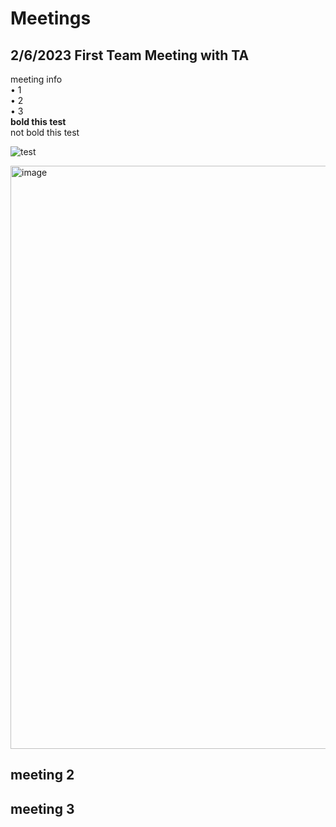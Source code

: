 # Meetings
## 2/6/2023 First Team Meeting with TA

  meeting info <br>
• 1<br>
• 2<br>
• 3<br>
**bold this test** <br>
not bold this test



![test](https://github.com/JinpengLiu12/ECE445-SP2024/assets/112193813/f9a96522-f4f3-4951-8ceb-09b8c92deabc)

<img width="933" alt="image" src="https://github.com/JinpengLiu12/ECE445-SP2024/assets/112613590/fb0050a0-0d7d-40a2-8292-61bb23341017">


## meeting 2

## meeting 3








